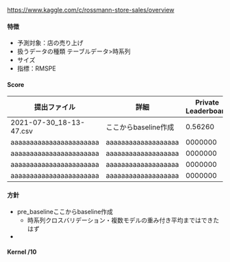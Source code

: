 https://www.kaggle.com/c/rossmann-store-sales/overview

#### 特徴

- 予測対象：店の売り上げ
- 扱うデータの種類 テーブルデータ>時系列
- サイズ
- 指標：RMSPE



#### Score

|       提出ファイル       |       詳細       |       Private Leaderboard       |
| ---------------------- | ---------------------- | ---------------------- |
|  2021-07-30_18-13-47.csv  |  ここからbaseline作成  | 0.56260 |
|  aaaaaaaaaaaaaaaaaaaaaaa  |  aaaaaaaaaaaaaaaaaaa  | 0000000 |
|  aaaaaaaaaaaaaaaaaaaaaaa  |  aaaaaaaaaaaaaaaaaaa  | 0000000 |
|  aaaaaaaaaaaaaaaaaaaaaaa  |  aaaaaaaaaaaaaaaaaaa  | 0000000 |
|  aaaaaaaaaaaaaaaaaaaaaaa  |  aaaaaaaaaaaaaaaaaaa  | 0000000 |

#### 方針
- pre_baselineここからbaseline作成
    - 時系列クロスバリデーション・複数モデルの重み付き平均まではできたはず
- 




#### Kernel /10
<!-- my-15th-solution-features-mainly-using-bigquery -->